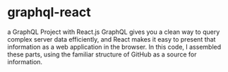 # graphql-react
a GraphQL Project with React.js
GraphQL gives you a clean way to query complex server data efficiently, and React makes it easy to present that information as a web application in the browser. In this code, I assembled these parts, using the familiar structure of GitHub as a source for information.
